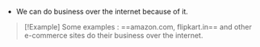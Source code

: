 - We can do business over the internet because of it.

>[!Example] Some examples :
> ==amazon.com, flipkart.in== and other e-commerce sites do their business over the internet.
